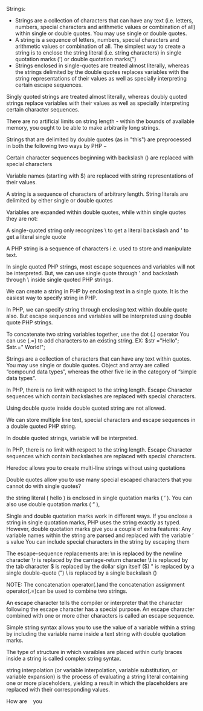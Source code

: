 Strings:
 - Strings are a collection of characters that can have any text (i.e. letters, numbers, special characters and arithmetic values or combination of all) within single or double quotes. You may use single or double quotes.
 - A string is a sequence of letters, numbers, special characters and arithmetic values or combination of all. The simplest way to create a string is to enclose the string literal (i.e. string characters) in single quotation marks (') or double quotation marks(")
 - Strings enclosed in single-quotes are treated almost literally, whereas the strings delimited by the double quotes replaces variables with the string representations of their values as well as specially interpreting certain escape sequences.

 Singly quoted strings are treated almost literally, whereas doubly quoted strings replace variables with their values as well as specially interpreting certain character sequences.
 
 There are no artificial limits on string length - within the bounds of available memory, you ought to be able to make arbitrarily long strings.
 
Strings that are delimited by double quotes (as in "this") are preprocessed in both the following two ways by PHP −

Certain character sequences beginning with backslash (\) are replaced with special characters

Variable names (starting with $) are replaced with string representations of their values. 
 
A string is a sequence of characters of arbitrary length. String literals are delimited by either single or double quotes

Variables are expanded within double quotes, while within single quotes they are not:
 
A single-quoted string only recognizes \\ to get a literal backslash and \' to get a literal single quote

A PHP string is a sequence of characters i.e. used to store and manipulate text.

In single quoted PHP strings, most escape sequences and variables will not be interpreted. But, we can use single quote through \' and backslash through \\ inside single quoted PHP strings.

We can create a string in PHP by enclosing text in a single quote. It is the easiest way to specify string in PHP.
 
In PHP, we can specify string through enclosing text within double quote also. But escape sequences and variables will be interpreted using double quote PHP strings.

To concatenate two string variables together, use the dot (.) operator 
You can use (.=) to add characters to an existing string. EX: $str ="Hello"; $str.=" World!";

Strings are a collection of characters that can have any text within quotes. You may use single or double quotes. Object and array are called “compound data types”, whereas the other five lie in the category of “simple data types”.

In PHP, there is no limit with respect to the string length. Escape Character sequences which contain backslashes are replaced with special characters.
 
Using double quote inside double quoted string are not allowed.

We can store multiple line text, special characters and escape sequences in a double quoted PHP string.

In double quoted strings, variable will be interpreted.

In PHP, there is no limit with respect to the string length. Escape Character sequences which contain backslashes are replaced with special characters.

Heredoc allows you to create multi-line strings without using quotations

Double quotes allow you to use many special escaped characters that you cannot do with single quotes?

the string literal ( hello  ) is enclosed in single quotation marks ( ‘  ). You can also use double quotation marks ( “  ), 

 Single and double quotation marks work in different ways. If you enclose a string in single quotation marks, PHP uses the string exactly as typed. However, double quotation marks give you a couple of extra features: 
  Any variable names within the string are parsed and replaced with the variable ’ s value    You can include special characters in the string by escaping them     
  
 The escape-sequence replacements are:
\n is replaced by the newline character
\r is replaced by the carriage-return character
\t is replaced by the tab character
\$ is replaced by the dollar sign itself ($)
\" is replaced by a single double-quote (")
\\ is replaced by a single backslash (\)

NOTE:
The concatenation operator(.)and the concatenation assignment operator(.=)can be used to combine two strings.

An escape character tells the compiler or interpreter that the character following the escape character has a special purpose. An escape character combined with one or more other characters is called an escape sequence.

Simple string syntax allows you to use the value of a variable within a string by including the variable name inside a text string with double quotation marks.

The type of structure in which varaibles are placed within curly braces inside a string is called complex string syntax.

string interpolation (or variable interpolation, variable substitution, or variable expansion) is the process of evaluating a string literal containing one or more placeholders, yielding a result in which the placeholders are replaced with their corresponding values.

How are &nbsp;&nbsp; you

